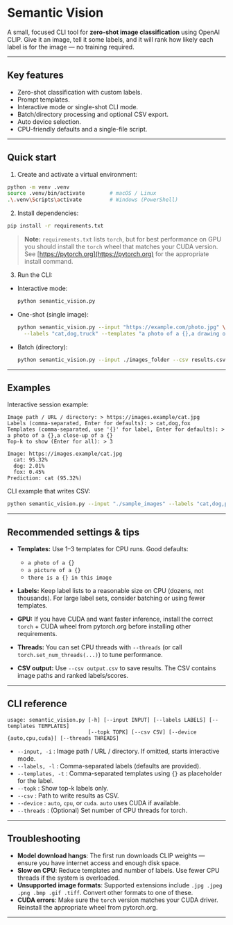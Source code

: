 # Semantic Vision

A small, focused CLI tool for **zero-shot image classification** using OpenAI CLIP. Give it an image, tell it some labels, and it will rank how likely each label is for the image — no training required.

---

## Key features

- Zero-shot classification with custom labels.
- Prompt templates.  
- Interactive mode or single-shot CLI mode.  
- Batch/directory processing and optional CSV export.  
- Auto device selection.  
- CPU-friendly defaults and a single-file script.

---

## Quick start

1. Create and activate a virtual environment:

```bash
python -m venv .venv
source .venv/bin/activate        # macOS / Linux
.\.venv\Scripts\activate         # Windows (PowerShell)
````

2. Install dependencies:

```bash
pip install -r requirements.txt
```

> **Note:** `requirements.txt` lists `torch`, but for best performance on GPU you should install the `torch` wheel that matches your CUDA version. See [https://pytorch.org](https://pytorch.org) for the appropriate install command.

3. Run the CLI:

* Interactive mode:

  ```bash
  python semantic_vision.py
  ```

* One-shot (single image):

  ```bash
  python semantic_vision.py --input "https://example.com/photo.jpg" \
    --labels "cat,dog,truck" --templates "a photo of a {},a drawing of a {}" --topk 3
  ```

* Batch (directory):

  ```bash
  python semantic_vision.py --input ./images_folder --csv results.csv --topk 5
  ```

---

## Examples

Interactive session example:

```
Image path / URL / directory: > https://images.example/cat.jpg
Labels (comma-separated, Enter for defaults): > cat,dog,fox
Templates (comma-separated, use '{}' for label, Enter for defaults): > a photo of a {},a close-up of a {}
Top-k to show (Enter for all): > 3

Image: https://images.example/cat.jpg
  cat: 95.32%
  dog: 2.01%
  fox: 0.45%
Prediction: cat (95.32%)
```

CLI example that writes CSV:

```bash
python semantic_vision.py --input "./sample_images" --labels "cat,dog,person" --csv out.csv --topk 3
```

---

## Recommended settings & tips

* **Templates:** Use 1–3 templates for CPU runs. Good defaults:

  * `a photo of a {}`
  * `a picture of a {}`
  * `there is a {} in this image`
* **Labels:** Keep label lists to a reasonable size on CPU (dozens, not thousands). For large label sets, consider batching or using fewer templates.
* **GPU:** If you have CUDA and want faster inference, install the correct `torch` + CUDA wheel from pytorch.org before installing other requirements.
* **Threads:** You can set CPU threads with `--threads` (or call `torch.set_num_threads(...)`) to tune performance.
* **CSV output:** Use `--csv output.csv` to save results. The CSV contains image paths and ranked labels/scores.

---

## CLI reference

```
usage: semantic_vision.py [-h] [--input INPUT] [--labels LABELS] [--templates TEMPLATES]
                          [--topk TOPK] [--csv CSV] [--device {auto,cpu,cuda}] [--threads THREADS]
```

* `--input, -i` : Image path / URL / directory. If omitted, starts interactive mode.
* `--labels, -l` : Comma-separated labels (defaults are provided).
* `--templates, -t` : Comma-separated templates using `{}` as placeholder for the label.
* `--topk` : Show top-k labels only.
* `--csv` : Path to write results as CSV.
* `--device` : `auto`, `cpu`, or `cuda`. `auto` uses CUDA if available.
* `--threads` : (Optional) Set number of CPU threads for torch.

---

## Troubleshooting

* **Model download hangs**: The first run downloads CLIP weights — ensure you have internet access and enough disk space.
* **Slow on CPU**: Reduce templates and number of labels. Use fewer CPU threads if the system is overloaded.
* **Unsupported image formats**: Supported extensions include `.jpg .jpeg .png .bmp .gif .tiff`. Convert other formats to one of these.
* **CUDA errors**: Make sure the `torch` version matches your CUDA driver. Reinstall the appropriate wheel from pytorch.org.

---
